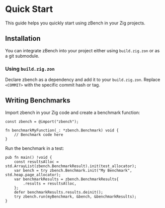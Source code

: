 # Quick Start

This guide helps you quickly start using zBench in your Zig projects.

## Installation

You can integrate zBench into your project either using `build.zig.zon` or as a git submodule.

### Using `build.zig.zon`

Declare zbench as a dependency and add it to your `build.zig.zon`. Replace `<COMMIT>` with the specific commit hash or tag.

## Writing Benchmarks

Import zbench in your Zig code and create a benchmark function:

```zig
const zbench = @import("zbench");

fn benchmarkMyFunction(_: *zbench.Benchmark) void {
    // Benchmark code here
}
```

Run the benchmark in a test:

```zig
pub fn main() !void {
    const resultsAlloc = std.ArrayList(zbench.BenchmarkResult).init(test_allocator);
    var bench = try zbench.Benchmark.init("My Benchmark", std.heap.page_allocator);
    var benchmarkResults = zbench.BenchmarkResults{
        .results = resultsAlloc,
    };
    defer benchmarkResults.results.deinit();
    try zbench.run(myBenchmark, &bench, &benchmarkResults);
}
```
